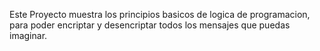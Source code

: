 Este Proyecto muestra los principios basicos de logica de programacion, para poder encriptar y desencriptar todos los mensajes que puedas imaginar.
